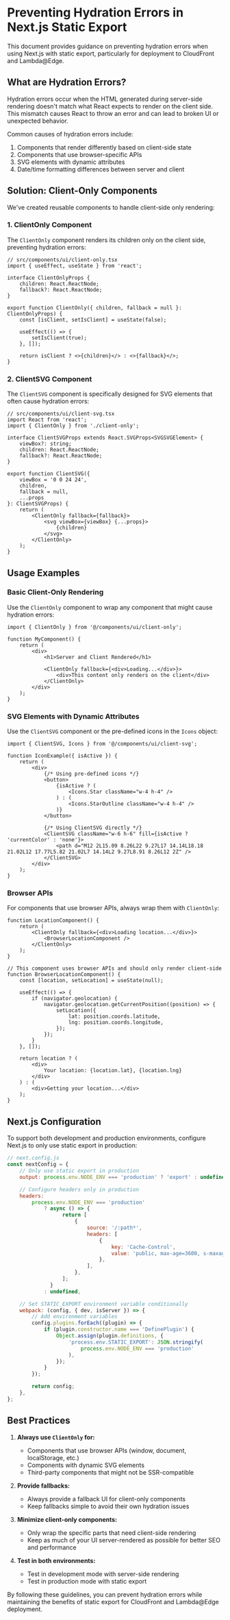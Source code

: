 # Preventing Hydration Errors in Next.js Static Export

This document provides guidance on preventing hydration errors when using Next.js with static export, particularly for deployment to CloudFront and Lambda@Edge.

## What are Hydration Errors?

Hydration errors occur when the HTML generated during server-side rendering doesn't match what React expects to render on the client side. This mismatch causes React to throw an error and can lead to broken UI or unexpected behavior.

Common causes of hydration errors include:

1. Components that render differently based on client-side state
2. Components that use browser-specific APIs
3. SVG elements with dynamic attributes
4. Date/time formatting differences between server and client

## Solution: Client-Only Components

We've created reusable components to handle client-side only rendering:

### 1. ClientOnly Component

The `ClientOnly` component renders its children only on the client side, preventing hydration errors:

```tsx
// src/components/ui/client-only.tsx
import { useEffect, useState } from 'react';

interface ClientOnlyProps {
    children: React.ReactNode;
    fallback?: React.ReactNode;
}

export function ClientOnly({ children, fallback = null }: ClientOnlyProps) {
    const [isClient, setIsClient] = useState(false);

    useEffect(() => {
        setIsClient(true);
    }, []);

    return isClient ? <>{children}</> : <>{fallback}</>;
}
```

### 2. ClientSVG Component

The `ClientSVG` component is specifically designed for SVG elements that often cause hydration errors:

```tsx
// src/components/ui/client-svg.tsx
import React from 'react';
import { ClientOnly } from './client-only';

interface ClientSVGProps extends React.SVGProps<SVGSVGElement> {
    viewBox?: string;
    children: React.ReactNode;
    fallback?: React.ReactNode;
}

export function ClientSVG({
    viewBox = '0 0 24 24',
    children,
    fallback = null,
    ...props
}: ClientSVGProps) {
    return (
        <ClientOnly fallback={fallback}>
            <svg viewBox={viewBox} {...props}>
                {children}
            </svg>
        </ClientOnly>
    );
}
```

## Usage Examples

### Basic Client-Only Rendering

Use the `ClientOnly` component to wrap any component that might cause hydration errors:

```tsx
import { ClientOnly } from '@/components/ui/client-only';

function MyComponent() {
    return (
        <div>
            <h1>Server and Client Rendered</h1>

            <ClientOnly fallback={<div>Loading...</div>}>
                <div>This content only renders on the client</div>
            </ClientOnly>
        </div>
    );
}
```

### SVG Elements with Dynamic Attributes

Use the `ClientSVG` component or the pre-defined icons in the `Icons` object:

```tsx
import { ClientSVG, Icons } from '@/components/ui/client-svg';

function IconExample({ isActive }) {
    return (
        <div>
            {/* Using pre-defined icons */}
            <button>
                {isActive ? (
                    <Icons.Star className="w-4 h-4" />
                ) : (
                    <Icons.StarOutline className="w-4 h-4" />
                )}
            </button>

            {/* Using ClientSVG directly */}
            <ClientSVG className="w-6 h-6" fill={isActive ? 'currentColor' : 'none'}>
                <path d="M12 2L15.09 8.26L22 9.27L17 14.14L18.18 21.02L12 17.77L5.82 21.02L7 14.14L2 9.27L8.91 8.26L12 2Z" />
            </ClientSVG>
        </div>
    );
}
```

### Browser APIs

For components that use browser APIs, always wrap them with `ClientOnly`:

```tsx
function LocationComponent() {
    return (
        <ClientOnly fallback={<div>Loading location...</div>}>
            <BrowserLocationComponent />
        </ClientOnly>
    );
}

// This component uses browser APIs and should only render client-side
function BrowserLocationComponent() {
    const [location, setLocation] = useState(null);

    useEffect(() => {
        if (navigator.geolocation) {
            navigator.geolocation.getCurrentPosition((position) => {
                setLocation({
                    lat: position.coords.latitude,
                    lng: position.coords.longitude,
                });
            });
        }
    }, []);

    return location ? (
        <div>
            Your location: {location.lat}, {location.lng}
        </div>
    ) : (
        <div>Getting your location...</div>
    );
}
```

## Next.js Configuration

To support both development and production environments, configure Next.js to only use static export in production:

```js
// next.config.js
const nextConfig = {
    // Only use static export in production
    output: process.env.NODE_ENV === 'production' ? 'export' : undefined,

    // Configure headers only in production
    headers:
        process.env.NODE_ENV === 'production'
            ? async () => {
                  return [
                      {
                          source: '/:path*',
                          headers: [
                              {
                                  key: 'Cache-Control',
                                  value: 'public, max-age=3600, s-maxage=86400',
                              },
                          ],
                      },
                  ];
              }
            : undefined,

    // Set STATIC_EXPORT environment variable conditionally
    webpack: (config, { dev, isServer }) => {
        // Add environment variables
        config.plugins.forEach((plugin) => {
            if (plugin.constructor.name === 'DefinePlugin') {
                Object.assign(plugin.definitions, {
                    'process.env.STATIC_EXPORT': JSON.stringify(
                        process.env.NODE_ENV === 'production'
                    ),
                });
            }
        });

        return config;
    },
};
```

## Best Practices

1. **Always use `ClientOnly` for:**

    - Components that use browser APIs (window, document, localStorage, etc.)
    - Components with dynamic SVG elements
    - Third-party components that might not be SSR-compatible

2. **Provide fallbacks:**

    - Always provide a fallback UI for client-only components
    - Keep fallbacks simple to avoid their own hydration issues

3. **Minimize client-only components:**

    - Only wrap the specific parts that need client-side rendering
    - Keep as much of your UI server-rendered as possible for better SEO and performance

4. **Test in both environments:**
    - Test in development mode with server-side rendering
    - Test in production mode with static export

By following these guidelines, you can prevent hydration errors while maintaining the benefits of static export for CloudFront and Lambda@Edge deployment.
